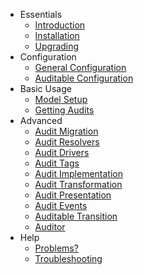 - Essentials
    - [Introduction](introduction)
    - [Installation](installation)
    - [Upgrading](upgrading)
- Configuration
    - [General Configuration](general-configuration)
    - [Auditable Configuration](auditable-configuration)
- Basic Usage
    - [Model Setup](model-setup)
    - [Getting Audits](getting-audits)
- Advanced
    - [Audit Migration](audit-migration)
    - [Audit Resolvers](audit-resolvers)
    - [Audit Drivers](audit-drivers)
    - [Audit Tags](audit-tags)
    - [Audit Implementation](audit-implementation)
    - [Audit Transformation](audit-transformation)
    - [Audit Presentation](audit-presentation)
    - [Audit Events](audit-events)
    - [Auditable Transition](auditable-transition)
    - [Auditor](auditor)
- Help
    - [Problems?](problems)
    - [Troubleshooting](troubleshooting)

